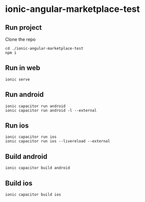 # ionic-angular-marketplace-test

## Run project

Clone the repo

```
cd ./ionic-angular-marketplace-test
npm i
```

## Run in web

```
ionic serve
```

## Run android

```
ionic capacitor run android
ionic capacitor run android -l --external
```

## Run ios

```
ionic capacitor run ios
ionic capacitor run ios --livereload --external
```

## Build android

```
ionic capacitor build android
```

## Build ios

```
ionic capacitor build ios
```
